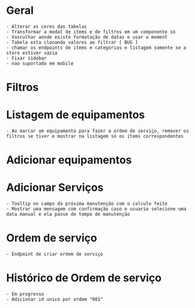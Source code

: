 # Geral
    - Alterar as cores das tabelas
    - Transformar a modal de items e de filtros em um componente só
    - Vasculhar aonde existe formatação de datas e usar o moment
    - Tabela esta clonando valores ao filtrar [ BUG ]
    - chamar os endpoints de items e categorias e listagem somente se a store estiver vazia
    - Fixar sidebar
    - nao suportado em mobile

# Filtros

    
# Listagem de equipamentos
    - Ao marcar um equipamento para fazer a ordem de serviço, remover os filtros se tiver e mostrar na listagem só os items correspondentes

# Adicionar equipamentos


# Adicionar Serviços
    - Tooltip no campo da próxima manutenção com o calculo feito
    - Mostrar uma mensagem com confirmação caso o usuario selecione uma data manual e ela passe do tempo de manutenção

# Ordem de serviço
    - Endpoint de criar ordem de serviço

# Histórico de Ordem de serviço
    - Em progresso
    - Adicionar id unico por ordem "001"
